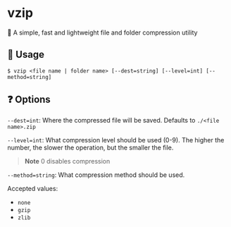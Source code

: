 # vzip
📁 A simple, fast and lightweight file and folder compression utility

## 🏃 Usage
```sh-session
$ vzip <file name | folder name> [--dest=string] [--level=int] [--method=string]
```

## ❓ Options
`--dest=int`: Where the compressed file will be saved. Defaults to `./<file name>.zip`

`--level=int`: What compression level should be used (0-9). The higher the number, the slower the operation, but the smaller the file.

> **Note** 0 disables compression

`--method=string`: What compression method should be used.

Accepted values:
  - `none`
  - `gzip`
  - `zlib`
